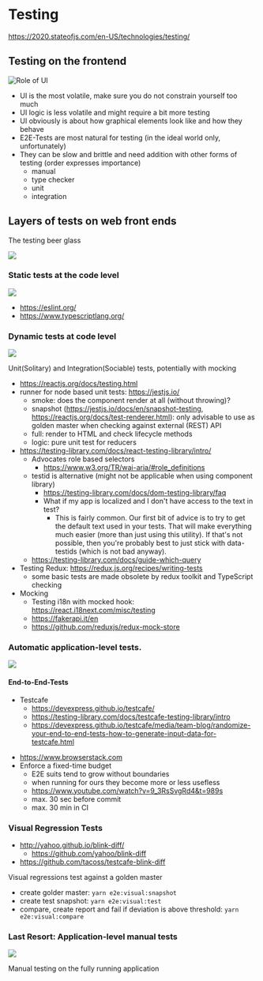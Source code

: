 # Testing

https://2020.stateofjs.com/en-US/technologies/testing/

## Testing on the frontend

![Role of UI](./img/role-of-ui.png)

* UI is the most volatile, make sure you do not constrain yourself too much
* UI logic is less volatile and might require a bit more testing
* UI obviously is about how graphical elements look like and how they behave
* E2E-Tests are most natural for testing (in the ideal world only, unfortunately)
* They can be slow and brittle and need addition with other forms of testing (order expresses importance)
  * manual
  * type checker
  * unit
  * integration


## Layers of tests on web front ends

The testing beer glass

<img src='img/testing/testing-beer-glass.jpg'>


### Static tests at the code level

<img src='img/testing/testing-beer-glass-static.jpg'>

- https://eslint.org/
- https://www.typescriptlang.org/



### Dynamic tests at code level

<img src='img/testing/testing-beer-glass-unit.jpg'>

Unit(Solitary) and Integration(Sociable) tests, potentially with mocking

- https://reactjs.org/docs/testing.html
- runner for node based unit tests: https://jestjs.io/
  - smoke: does the component render at all (without throwing)?
  - snapshot (https://jestjs.io/docs/en/snapshot-testing, https://reactjs.org/docs/test-renderer.html): only advisable to use as golden master when checking against external (REST) API  
  - full: render to HTML and check lifecycle methods
  - logic: pure unit test for reducers
- https://testing-library.com/docs/react-testing-library/intro/
  - Advocates role based selectors
    - https://www.w3.org/TR/wai-aria/#role_definitions
  - testid is alternative (might not be applicable when using component library)
    - https://testing-library.com/docs/dom-testing-library/faq
    - What if my app is localized and I don't have access to the text in test?
      - This is fairly common. Our first bit of advice is to try to get the default text used in your tests. That will make everything much easier (more than just using this utility). If that's not possible, then you're probably best to just stick with data-testids (which is not bad anyway).
  - https://testing-library.com/docs/guide-which-query
- Testing Redux: https://redux.js.org/recipes/writing-tests
  - some basic tests are made obsolete by redux toolkit and TypeScript checking
- Mocking
  - Testing i18n with mocked hook: https://react.i18next.com/misc/testing
  - https://fakerapi.it/en
  - https://github.com/reduxjs/redux-mock-store


### Automatic application-level tests.

<img src='img/testing/testing-beer-glass-e2e.jpg'>

#### End-to-End-Tests
* Testcafe
  - https://devexpress.github.io/testcafe/
  - https://testing-library.com/docs/testcafe-testing-library/intro
  - https://devexpress.github.io/testcafe/media/team-blog/randomize-your-end-to-end-tests-how-to-generate-input-data-for-testcafe.html
- https://www.browserstack.com
- Enforce a fixed-time budget
  - E2E suits tend to grow without boundaries
  - when running for ours they become more or less usefless
  - https://www.youtube.com/watch?v=9_3RsSvgRd4&t=989s
  - max. 30 sec before commit
  - max. 30 min in CI

### Visual Regression Tests
- http://yahoo.github.io/blink-diff/
  - https://github.com/yahoo/blink-diff
- https://github.com/tacoss/testcafe-blink-diff

Visual regressions test against a golden master

* create golder master: `yarn e2e:visual:snapshot`
* create test snapshot: `yarn e2e:visual:test`
* compare, create report and fail if deviation is above threshold: `yarn e2e:visual:compare`



### Last Resort: Application-level manual tests

<img src='img/testing/testing-beer-glass-manual.jpg'>

Manual testing on the fully running application







